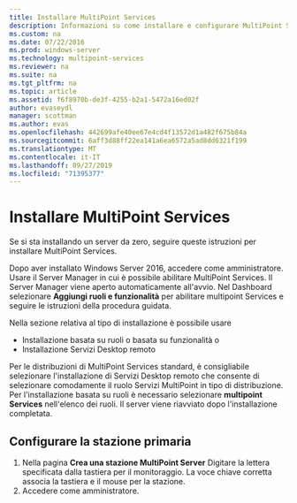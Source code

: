 ```yaml
---
title: Installare MultiPoint Services
description: Informazioni su come installare e configurare MultiPoint Services in Windows Server 2016
ms.custom: na
ms.date: 07/22/2016
ms.prod: windows-server
ms.technology: multipoint-services
ms.reviewer: na
ms.suite: na
ms.tgt_pltfrm: na
ms.topic: article
ms.assetid: f6f8970b-de3f-4255-b2a1-5472a16ed02f
author: evaseydl
manager: scottman
ms.author: evas
ms.openlocfilehash: 442699afe40ee67e4cd4f13572d1a482f675b84a
ms.sourcegitcommit: 6aff3d88ff22ea141a6ea6572a5ad8dd6321f199
ms.translationtype: MT
ms.contentlocale: it-IT
ms.lasthandoff: 09/27/2019
ms.locfileid: "71395377"
---
```

# <a name="install-multipoint-services"></a>Installare MultiPoint Services
Se si sta installando un server da zero, seguire queste istruzioni per installare MultiPoint Services.  

Dopo aver installato Windows Server 2016, accedere come amministratore. Usare il Server Manager in cui è possibile abilitare MultiPoint Services. Il Server Manager viene aperto automaticamente all'avvio. Nel Dashboard selezionare **Aggiungi ruoli e funzionalità** per abilitare multipoint Services e seguire le istruzioni della procedura guidata.

Nella sezione relativa al tipo di installazione è possibile usare 
- Installazione basata su ruoli o basata su funzionalità o
- Installazione Servizi Desktop remoto

Per le distribuzioni di MultiPoint Services standard, è consigliabile selezionare l'installazione di Servizi Desktop remoto che consente di selezionare comodamente il ruolo Servizi MultiPoint in tipo di distribuzione. Per l'installazione basata su ruoli è necessario selezionare **multipoint Services** nell'elenco dei ruoli. Il server viene riavviato dopo l'installazione completata.  
  
## <a name="configure-your-primary-station"></a>Configurare la stazione primaria  
  
1.  Nella pagina **Crea una stazione MultiPoint Server** Digitare la lettera specificata dalla tastiera per il monitoraggio. La voce chiave corretta associa la tastiera e il mouse per la stazione.  
2.  Accedere come amministratore.  